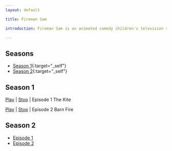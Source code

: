 ```yaml
---
layout: default

title: Fireman Sam

introduction: Fireman Sam is an animated comedy children's television series about a fireman called Sam, his fellow firefighters, and other residents in the fictional Welsh rural village of Pontypandy (a portmanteau of two real towns, Pontypridd and Tonypandy, which are situated approximately 8 kilometres (5.0 mi) apart in the South Wales valleys). The original idea for the show came from two ex-firemen from Kent, who took their idea to artist and writer Rob Lee who developed the concept, and the show was later commissioned and broadcast by the Welsh language channel S4C, in Welsh.

---
```


## Seasons
- [Season 1](#season-1){:target="_self"}
- [Season 2](#season-2){:target="_self"}

## Season 1
<a href="https://2.bp.blogspot.com/dMFJLHW8reqz1O8Dj9QKKLSV_qtRT5affWP3BZZcDupqLA_TBDMGhcVndTiW4kdzUJRNDg4PsdAeAdz4toDyzFe-CC_69MLw=m18" target="vids1e1" onclick="displayVideo('divs1e1')">Play</a> | <a href="#divs1e1" onclick="stopVideo('divs1e1','vids1e1')">Stop</a> | Episode 1 The Kite
<div id="divs1e1" style="display:none;"><iframe id="vids1e1" name="vids1e1" width="500" height="400" allowfullscreen="1" > </iframe></div>

<a href="https://2.bp.blogspot.com/hL28nX-N0pVGUbCxW3iM7oA6-rfg6enprHNAfG0rgPhrxXzkRWh1Sw5KtlhaLRrrzTate8CgJ-c9JmJpVupu38vpl15LhdvD=m18" target="vids1e2" onclick="displayVideo('divs1e2')">Play</a> | <a href="#divs1e2" onclick="stopVideo('divs1e2','vids1e2')">Stop</a> | Episode 2 Barn Fire
<div id="divs1e2" style="display:none;"><iframe id="vids1e2" name="vids1e2" width="500" height="400" allowfullscreen="1" > </iframe></div>

## Season 2

- [Episode 1](#)
- [Episode 2](#)
